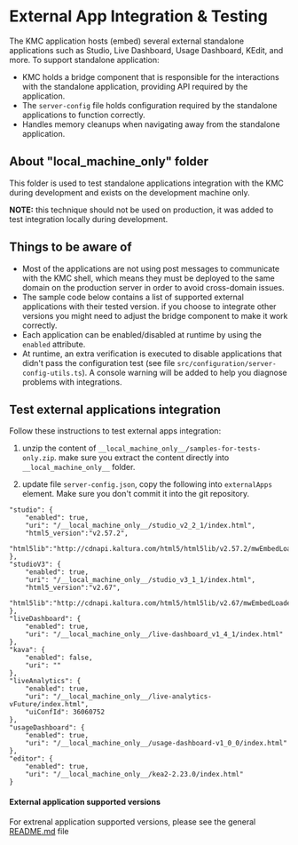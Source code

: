 # External App Integration & Testing
The KMC application hosts (embed) several external standalone applications such as Studio, Live Dashboard, Usage Dashboard, KEdit, and more. To support standalone application:
- KMC holds a bridge component that is responsible for the interactions with the standalone application, providing API required by the application.
- The `server-config` file holds configuration required by the standalone applications to function correctly.
-  Handles memory cleanups when navigating away from the standalone application.

## About "__local_machine_only__" folder
This folder is used to test standalone applications integration with the KMC during development and exists on the development machine only.

**NOTE:** this technique should not be used on production, it was added to test integration locally during development.

## Things to be aware of
- Most of the applications are not using post messages to communicate with the KMC shell, which means they must be deployed to the same domain on the production server in order to avoid cross-domain issues.
- The sample code below contains a list of supported external applications with their tested version. if you choose to integrate other versions you might need to adjust the bridge component to make it work correctly.
- Each application can be enabled/disabled at runtime by using the `enabled` attribute.
- At runtime, an extra verification is executed to disable applications that didn't pass the configuration test (see file `src/configuration/server-config-utils.ts`). A console warning will be added to help you diagnose problems with integrations.

## Test external applications integration
Follow these instructions to test external apps integration:

1. unzip the content of `__local_machine_only__/samples-for-tests-only.zip`. make sure you extract the content directly into `__local_machine_only__` folder.

2. update file `server-config.json`, copy the following into `externalApps` element. Make sure you don't commit it into the git repository.

```
"studio": {
    "enabled": true,
    "uri": "/__local_machine_only__/studio_v2_2_1/index.html",
    "html5_version":"v2.57.2",
    "html5lib":"http://cdnapi.kaltura.com/html5/html5lib/v2.57.2/mwEmbedLoader.php"
},
"studioV3": {
    "enabled": true,
    "uri": "/__local_machine_only__/studio_v3_1_1/index.html",
    "html5_version":"v2.67",
    "html5lib":"http://cdnapi.kaltura.com/html5/html5lib/v2.67/mwEmbedLoader.php"
},
"liveDashboard": {
    "enabled": true,
    "uri": "/__local_machine_only__/live-dashboard_v1_4_1/index.html"
},
"kava": {
    "enabled": false,
    "uri": ""
},
"liveAnalytics": {
    "enabled": true,
    "uri": "/__local_machine_only__/live-analytics-vFuture/index.html",
    "uiConfId": 36060752
},
"usageDashboard": {
    "enabled": true,
    "uri": "/__local_machine_only__/usage-dashboard-v1_0_0/index.html"
},
"editor": {
    "enabled": true,
    "uri": "/__local_machine_only__/kea2-2.23.0/index.html"
}
```

#### External application supported versions

For extrenal application supported versions, please see the general [README.md](../../README.md) file 
